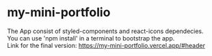 # my-mini-portfolio
The App consist of styled-components and react-icons dependecies.
<br/>
You can use 'npm install' in a terminal to bootstrap the app.
<br/>
Link for the final version: https://my-mini-portfolio.vercel.app/#header
